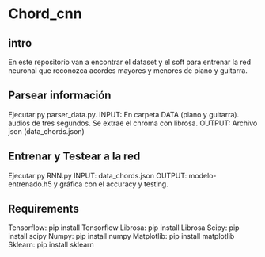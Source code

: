 # Chord_cnn
## intro
En este repositorio van a encontrar el dataset y el soft para entrenar la red neuronal que reconozca acordes mayores y menores de piano y guitarra. 

##  Parsear información
Ejecutar py parser_data.py. 
INPUT: En carpeta DATA (piano y guitarra). audios de tres segundos. Se extrae el chroma con librosa.
OUTPUT: Archivo json (data_chords.json)

## Entrenar y Testear a la red
Ejecutar py RNN.py
INPUT: data_chords.json
OUTPUT: modelo-entrenado.h5 y gráfica con el accuracy y testing. 

## Requirements
Tensorflow: 	pip install Tensorflow
Librosa: 	pip install Librosa
Scipy: 		pip install scipy
Numpy: 		pip install numpy
Matplotlib:	pip install matplotlib
Sklearn:	pip install sklearn
